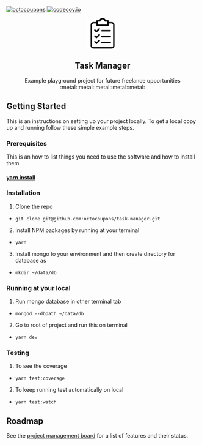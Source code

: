 <!-- PROJECT BADGES -->

[![octocoupons](https://circleci.com/gh/octocoupons/task-manager.svg?style=shield)](https://app.circleci.com/pipelines/github/octocoupons/task-manager) [![codecov.io](https://codecov.io/github/octocoupons/task-manager/coverage.svg?branch=master)](https://codecov.io/gh/octocoupons/task-manager/branch/master)

<!-- PROJECT LOGO -->
<p align="center">
  <img src="https://raw.githubusercontent.com/octocoupons/task-manager/master/src/assets/main-logo.png?sanitize=true&raw=true" alt="Logo" width="80" height="80"/>
  <h2 align="center">Task Manager</h2>
  <p align="center">
    Example playground project for future freelance opportunities :metal::metal::metal::metal::metal:
  </p>
</p>

<!-- GETTING STARTED -->

## Getting Started

This is an instructions on setting up your project locally.
To get a local copy up and running follow these simple example steps.

### Prerequisites

This is an how to list things you need to use the software and how to install them.

#### [yarn install](https://classic.yarnpkg.com/en/docs/install)

### Installation

1. Clone the repo

- `git clone git@github.com:octocoupons/task-manager.git`

2. Install NPM packages by running at your terminal

- `yarn`

3. Install mongo to your environment and then create directory for database as

- `mkdir ~/data/db`

### Running at your local

1. Run mongo database in other terminal tab

- `mongod --dbpath ~/data/db`

2. Go to root of project and run this on terminal

- `yarn dev`

### Testing

1. To see the coverage

- `yarn test:coverage`

2. To keep running test automatically on local

- `yarn test:watch`

<!-- ROADMAP -->

## Roadmap

See the [project management board](https://github.com/octocoupons/task-manager/projects/1) for a list of features and their status.
